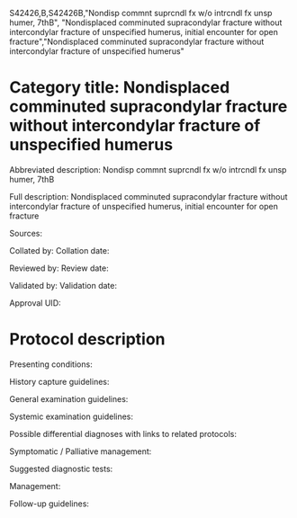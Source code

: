 S42426,B,S42426B,"Nondisp commnt suprcndl fx w/o intrcndl fx unsp humer, 7thB", "Nondisplaced comminuted supracondylar fracture without intercondylar fracture of unspecified humerus, initial encounter for open fracture","Nondisplaced comminuted supracondylar fracture without intercondylar fracture of unspecified humerus"
# Category title: Nondisplaced comminuted supracondylar fracture without intercondylar fracture of unspecified humerus

Abbreviated description: Nondisp commnt suprcndl fx w/o intrcndl fx unsp humer, 7thB

Full description: Nondisplaced comminuted supracondylar fracture without intercondylar fracture of unspecified humerus, initial encounter for open fracture

Sources:

Collated by:
Collation date:

Reviewed by:
Review date:

Validated by:
Validation date:

Approval UID:

# Protocol description

Presenting conditions:

History capture guidelines:

General examination guidelines:

Systemic examination guidelines:

Possible differential diagnoses with links to related protocols:

Symptomatic / Palliative management:

Suggested diagnostic tests:

Management:

Follow-up guidelines:
